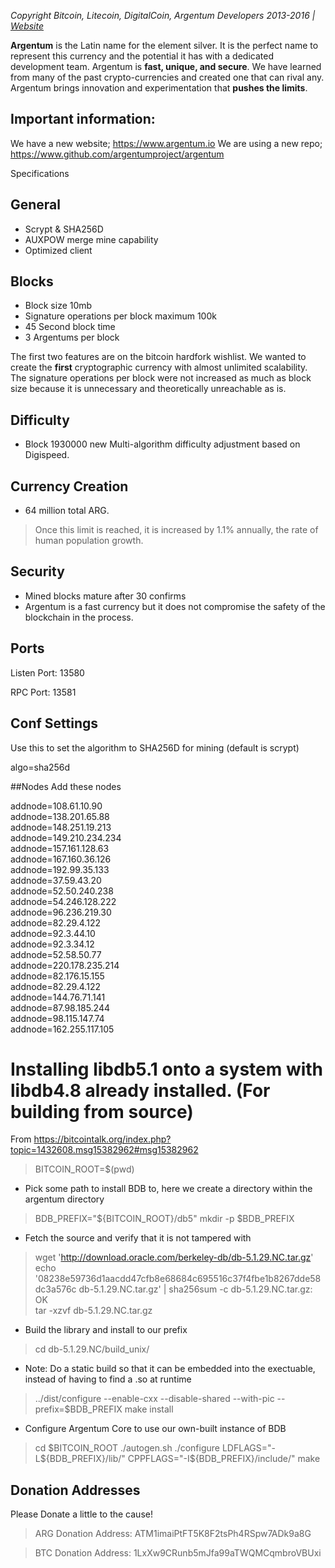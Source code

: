 *Copyright Bitcoin, Litecoin, DigitalCoin, Argentum Developers 2013-2016 | [Website](http://www.argentum.io)*

**Argentum** is the Latin name for the element silver. It is the perfect name to represent this currency and the potential it has with a dedicated development team. Argentum is **fast, unique, and secure**. We have learned from many of the past crypto-currencies and created one that can rival any. Argentum brings innovation and experimentation that **pushes the limits**.

## Important information:
We have a new website; https://www.argentum.io
We are using a new repo; https://www.github.com/argentumproject/argentum

Specifications

## General
- Scrypt & SHA256D
- AUXPOW merge mine capability
- Optimized client

## Blocks
- Block size 10mb
- Signature operations per block maximum 100k
- 45 Second block time
- 3 Argentums per block

The first two features are on the bitcoin hardfork wishlist. We wanted to create the **first** cryptographic currency with almost unlimited scalability. The signature operations per block were not increased as much as block size because it is unnecessary and theoretically unreachable as is.

## Difficulty
- Block 1930000 new Multi-algorithm difficulty adjustment based on Digispeed.

## Currency Creation
- 64 million total ARG. 
> Once this limit is reached, it is increased by 1.1% annually, the rate of human population growth.

## Security
- Mined blocks mature after 30 confirms
- Argentum is a fast currency but it does not compromise the safety of the blockchain in the process.

## Ports
Listen Port: 13580

RPC Port: 13581

## Conf Settings
Use this to set the algorithm to SHA256D for mining (default is scrypt)  

algo=sha256d

##Nodes
Add these nodes

addnode=108.61.10.90  
addnode=138.201.65.88  
addnode=148.251.19.213  
addnode=149.210.234.234  
addnode=157.161.128.63  
addnode=167.160.36.126  
addnode=192.99.35.133  
addnode=37.59.43.20  
addnode=52.50.240.238  
addnode=54.246.128.222  
addnode=96.236.219.30  
addnode=82.29.4.122  
addnode=92.3.44.10  
addnode=92.3.34.12  
addnode=52.58.50.77  
addnode=220.178.235.214  
addnode=82.176.15.155  
addnode=82.29.4.122  
addnode=144.76.71.141  
addnode=87.98.185.244  
addnode=98.115.147.74  
addnode=162.255.117.105  

# Installing libdb5.1 onto a system with libdb4.8 already installed. (For building from source)
From https://bitcointalk.org/index.php?topic=1432608.msg15382962#msg15382962

> BITCOIN_ROOT=$(pwd)

- Pick some path to install BDB to, here we create a directory within the argentum directory
> BDB_PREFIX="${BITCOIN_ROOT}/db5"
mkdir -p $BDB_PREFIX

- Fetch the source and verify that it is not tampered with
> wget 'http://download.oracle.com/berkeley-db/db-5.1.29.NC.tar.gz'
echo '08238e59736d1aacdd47cfb8e68684c695516c37f4fbe1b8267dde58dc3a576c  db-5.1.29.NC.tar.gz' | sha256sum -c db-5.1.29.NC.tar.gz: OK  
tar -xzvf db-5.1.29.NC.tar.gz

- Build the library and install to our prefix
> cd db-5.1.29.NC/build_unix/
- Note: Do a static build so that it can be embedded into the exectuable, instead of having to find a .so at runtime
> ../dist/configure --enable-cxx --disable-shared --with-pic --prefix=$BDB_PREFIX
make install

- Configure Argentum Core to use our own-built instance of BDB
> cd $BITCOIN_ROOT
./autogen.sh
./configure LDFLAGS="-L${BDB_PREFIX}/lib/" CPPFLAGS="-I${BDB_PREFIX}/include/"
make

## Donation Addresses
Please Donate a little to the cause!
> ARG Donation Address: ATM1imaiPtFT5K8F2tsPh4RSpw7ADk9a8G

> BTC Donation Address: 1LxXw9CRunb5mJfa99aTWQMCqmbroVBUxi
